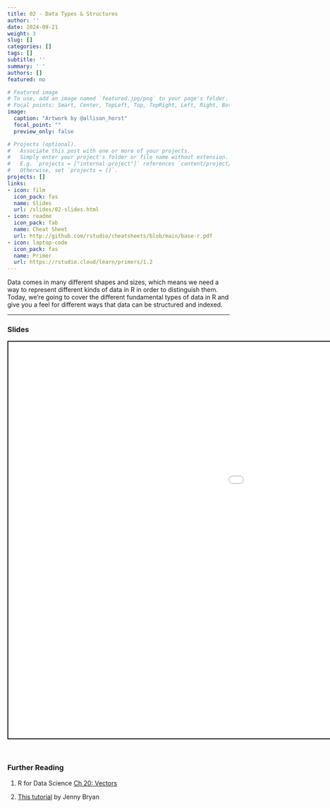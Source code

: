 ```yaml
---
title: 02 - Data Types & Structures
author: ''
date: 2024-09-21
weight: 3
slug: []
categories: []
tags: []
subtitle: ''
summary: ' '
authors: []
featured: no

# Featured image
# To use, add an image named `featured.jpg/png` to your page's folder.
# Focal points: Smart, Center, TopLeft, Top, TopRight, Left, Right, BottomLeft, Bottom, BottomRight.
image:
  caption: "Artwork by @allison_horst"
  focal_point: ""
  preview_only: false

# Projects (optional).
#   Associate this post with one or more of your projects.
#   Simply enter your project's folder or file name without extension.
#   E.g. `projects = ["internal-project"]` references `content/project/deep-learning/index.md`.
#   Otherwise, set `projects = []`.
projects: []
links:
- icon: film
  icon_pack: fas
  name: Slides
  url: /slides/02-slides.html
- icon: readme
  icon_pack: fab
  name: Cheat Sheet
  url: http://github.com/rstudio/cheatsheets/blob/main/base-r.pdf
- icon: laptop-code
  icon_pack: fas
  name: Primer
  url: https://rstudio.cloud/learn/primers/1.2
---
```


<script src="{{< blogdown/postref >}}index_files/fitvids/fitvids.min.js"></script>

Data comes in many different shapes and sizes, which means we need a way to represent different kinds of data in R in order to distinguish them. Today, we’re going to cover the different fundamental types of data in R and give you a feel for different ways that data can be structured and indexed.

------------------------------------------------------------------------

### Slides

<div class="shareagain" style="min-width:300px;margin:1em auto;" data-exeternal="1">
<iframe src="/slides/02-slides.html" width="1600" height="900" style="border:2px solid currentColor;" loading="lazy" allowfullscreen></iframe>
<script>fitvids('.shareagain', {players: 'iframe'});</script>
</div>

<br>

### Further Reading

<div class="book">

1.  R for Data Science [Ch 20: Vectors](https://r4ds.had.co.nz/vectors.html)

2.  [This tutorial](https://jennybc.github.io/purrr-tutorial/bk00_vectors-and-lists.html) by Jenny Bryan

</div>
